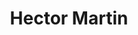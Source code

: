 ---
avatar: /images/people/hectormartin.jpg
avatar_small: /images/people/hectormartin_small.jpg
bio: Hello! I’m Hector Martin and like to go by the nickname “marcan”. I currently
  live in Tokyo, Japan as an IT/security consultant by day and a hacker by night.
gplus: null
homepage: https://marcan.st/
instagram: null
linkedin: null
title: Hector Martin
twitter: https://twitter.com/marcan42
type: guest
username: hectormartin
youtube: null
---